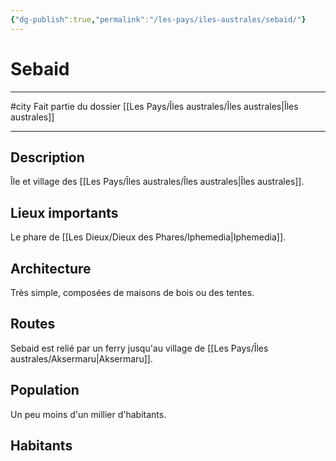 ```yaml
---
{"dg-publish":true,"permalink":"/les-pays/iles-australes/sebaid/"}
---
```


# Sebaid
---
#city 
Fait partie du dossier [[Les Pays/Îles australes/Îles australes\|Îles australes]]

-------
## Description
Île et village des [[Les Pays/Îles australes/Îles australes\|Îles australes]].
## Lieux importants
Le phare de [[Les Dieux/Dieux des Phares/Iphemedia\|Iphemedia]].
## Architecture
Très simple, composées de maisons de bois ou des tentes.
## Routes
Sebaid est relié par un ferry jusqu'au village de [[Les Pays/Îles australes/Aksermaru\|Aksermaru]].
## Population
Un peu moins d'un millier d'habitants.
## Habitants